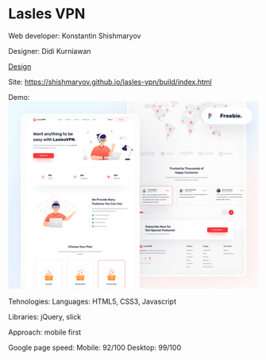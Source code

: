 # Lasles VPN
Web developer: Konstantin Shishmaryov

Designer: Didi Kurniawan

[Design](https://www.figma.com/community/file/858999227165747995)



Site: <https://shishmaryov.github.io/lasles-vpn/build/index.html>



Demo:
![Preview](Preview.jpg)


Tehnologies: Languages: HTML5, CSS3, Javascript

Libraries: jQuery, slick

Approach: mobile first


Google page speed:
Mobile: 92/100
Desktop: 99/100
